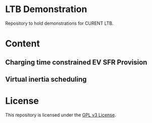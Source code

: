 # LTB Demonstration

Repository to hold demonstrations for CURENT LTB.

# Content

## Charging time constrained EV SFR Provision

## Virtual inertia scheduling

# License

This repository is licensed under the [GPL v3 License](./LICENSE).
